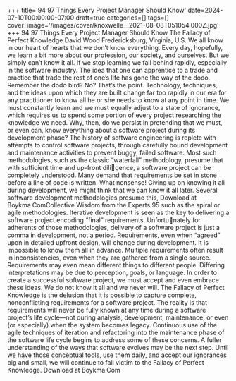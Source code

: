 +++
title='94 97 Things Every Project Manager Should Know'
date=2024-07-10T00:00:00-07:00
draft=true
categories=[]
tags=[]
cover_image='/images/cover/knoxwelle__2021-08-08T051054.000Z.jpg'
+++
94 97 Things Every Project Manager Should Know
The Fallacy of 
Perfect Knowledge
David Wood
Fredericksburg, Virginia, U.S.
We all know in our heart of hearts that we don’t know everything. 
Every day, hopefully, we learn a bit more about our profession, our society, and 
ourselves. But we simply can’t know it all. If we stop learning we fall behind 
rapidly, especially in the software industry. The idea that one can apprentice 
to a trade and practice that trade the rest of one’s life has gone the way of the 
dodo. Remember the dodo bird? No? That’s the point.
Technology, techniques, and the ideas upon which they are built change far 
too rapidly in our era for any practitioner to know all he or she needs to know 
at any point in time. We must constantly learn and we must equally adjust to 
a state of ignorance, which requires us to spend some portion of every project 
researching the knowledge we need. Why, then, do we persist in pretending 
that we must, or even can, know everything about a software project during its 
development phase?
The history of software engineering is replete with attempts to control software 
projects, through carefully bound development and maintenance activities to 
prevent buggy, failed software. Most such methodologies, such as the classic 
“waterfall” methodology, presume that with sufficient time and up-front diligence, a software project can be completely understood. Many demand that 
requirements be set in stone before a line of code is written. What nonsense!
Giving up on knowing it all during development, we might think that we can 
know it all later. Several software development methodologies presume this, 
Download at Boykma.ComCollective Wisdom from the Experts 95
such as the spiral or agile methodologies. Iterative development is seen as the 
key to delivering a software project encoding “final” requirements. Unfortunately for adherents of those methodologies, delivery of a software project is 
just a comma in development, not a period.
Requirements, even when “agreed” upon in detailed upfront design, will 
change during development. It is impossible to know them all in advance. 
Multiple requirements often result in inconsistencies, even when they are 
gathered from a single source. Requirements may even mean different things 
to different people. Differing interpretations may be due to perception, goals, 
or language. In order to create a successful software project, we must accept 
and even embrace these ideas. We do not know it all and we never will.
The Fallacy of Perfect Knowledge is the delusion that it is possible to capture 
complete, nonconflicting requirements for a software project. The reality is 
that requirements will never be fully known at any time during a software 
project’s life cycle—not during analysis, development, maintenance, or even 
(or especially) when the system becomes legacy.
Continuous use of the agile techniques of iteration and refactoring into the 
maintenance phase of the software life cycle begins to address some of these 
concerns. A fuller understanding of the ways that software evolves may be the 
next step. Until we have those conceptual tools, use them daily, and accept 
our ignorances big and small, we will continue to fall victim to the Fallacy of 
Perfect Knowledge.
Download at Boykma.Com
